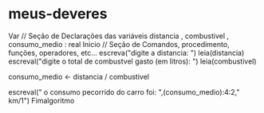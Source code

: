 # meus-deveres
Var
// Seção de Declarações das variáveis 
 distancia , combustivel , consumo_medio : real
Inicio
// Seção de Comandos, procedimento, funções, operadores, etc...
  escreva("digite a distancia: ")
  leia(distancia)
  escreval("digite o total de combustvel gasto (em litros): ")
  leia(combustivel)
  
  consumo_medio <- distancia / combustivel
  
  escreval(" o consumo pecorrido do carro foi: ",(consumo_medio):4:2," km/1")
Fimalgoritmo

